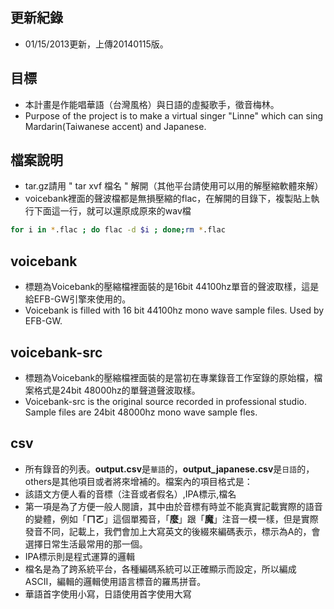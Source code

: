 ## 更新紀錄
   * 01/15/2013更新，上傳20140115版。

## 目標
  * 本計畫是作能唱華語（台灣風格）與日語的虛擬歌手，徵音梅林。
  * Purpose of the project is to make a virtual singer "Linne" which can sing Mardarin(Taiwanese accent) and Japanese.

## 檔案說明
  * tar.gz請用  " tar xvf 檔名 " 解開（其他平台請使用可以用的解壓縮軟體來解）
  * voicebank裡面的聲波檔都是無損壓縮的flac，在解開的目錄下，複製貼上執行下面這一行，就可以還原成原來的wav檔

```sh
for i in *.flac ; do flac -d $i ; done;rm *.flac
```

## voicebank
  * 標題為Voicebank的壓縮檔裡面裝的是16bit 44100hz單音的聲波取樣，這是給EFB-GW引擎來使用的。
  * Voicebank is filled with  16 bit 44100hz mono wave sample files. Used by EFB-GW.

## voicebank-src
  * 標題為Voicebank的壓縮檔裡面裝的是當初在專業錄音工作室錄的原始檔，檔案格式是24bit 48000hz的單聲道聲波取樣。
  * Voicebank-src is the original source recorded in professional studio. Sample files are 24bit 48000hz mono wave sample fles.

## csv
 * 所有錄音的列表。**output.csv**是```華語```的，**output_japanese.csv**是```日語```的，others是其他項目或者將來增補的。檔案內的項目格式是：
 * 該語文方便人看的音標（注音或者假名）,IPA標示,檔名
 * 第一項是為了方便一般人閱讀，其中由於音標有時並不能真實記載實際的語音的變體，例如「**ㄇㄛ**」這個單獨音，「**麼**」跟「**魔**」注音一模一樣，但是實際發音不同，記載上，我們會加上大寫英文的後綴來編碼表示，標示為A的，會選擇日常生活最常用的那一個。
 * IPA標示則是程式運算的邏輯
 * 檔名是為了跨系統平台，各種編碼系統可以正確顯示而設定，所以編成ASCII，編輯的邏輯使用語言標音的羅馬拼音。
 * 華語首字使用小寫，日語使用首字使用大寫

